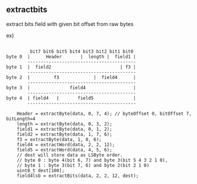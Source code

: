 extractbits
-----------

extract bits field with given bit offset from raw bytes

ex)
<pre>
<code>
         bit7 bit6 bit5 bit4 bit3 bit2 bit1 bit0
byte 0  |      Header       |  length |  field1 |
        -----------------------------------------
byte 1  |  field2                          | f3 |
        -----------------------------------------
byte 2  |         f3             |  field4      |
        -----------------------------------------
byte 3  |               field4                  |
        -----------------------------------------
byte 4  | field4   |       field5               |
        -----------------------------------------

    Header = extractByte(data, 0, 7, 4); // byteOffset 0, bitOffset 7, bitLength=4
    length = extractByte(data, 0, 3, 2);
    field1 = extractByte(data, 0, 1, 2);
    field2 = extractByte(data, 1, 7, 6);
    f3 = extractByte(data, 1, 0, 6);
    field4 = extractWord(data, 2, 2, 12);
    field5 = extractWord(data, 4, 5, 6);
    // dest will store data as LSByte order. 
    // byte 0 : byte 4(bit 6, 7) and byte 3(bit 5 4 3 2 1 0), 
    // byte 1 : byte 3(bit 7, 6) and byte 2(bit 2 1 0)
    uint8_t dest[100];
    field4lsb = extractBits(data, 2, 2, 12, dest);
</code>
</pre>

